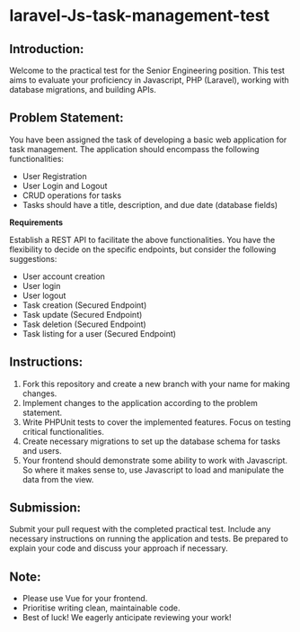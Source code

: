 # laravel-Js-task-management-test

## Introduction:

Welcome to the practical test for the Senior Engineering position. This test aims to evaluate your proficiency in Javascript, PHP (Laravel), working with database migrations, and building APIs.

## Problem Statement:

You have been assigned the task of developing a basic web application for task management. The application should encompass the following functionalities:

   - User Registration
   - User Login and Logout
   - CRUD operations for tasks
   - Tasks should have a title, description, and due date (database fields)

**Requirements**

Establish a REST API to facilitate the above functionalities. You have the flexibility to decide on the specific endpoints, but consider the following suggestions:

   - User account creation
   - User login
   - User logout
   - Task creation (Secured Endpoint)
   - Task update (Secured Endpoint)
   - Task deletion (Secured Endpoint)
   - Task listing for a user (Secured Endpoint)

## Instructions:

1. Fork this repository and create a new branch with your name for making changes.
2. Implement changes to the application according to the problem statement.
3. Write PHPUnit tests to cover the implemented features. Focus on testing critical functionalities.
4. Create necessary migrations to set up the database schema for tasks and users.
5. Your frontend should demonstrate some ability to work with Javascript. So where it makes sense to, use Javascript to load and manipulate the data from the view.

## Submission:

Submit your pull request with the completed practical test. Include any necessary instructions on running the application and tests. Be prepared to explain your code and discuss your approach if necessary.

## Note:
- Please use Vue for your frontend.
- Prioritise writing clean, maintainable code.
- Best of luck! We eagerly anticipate reviewing your work!
